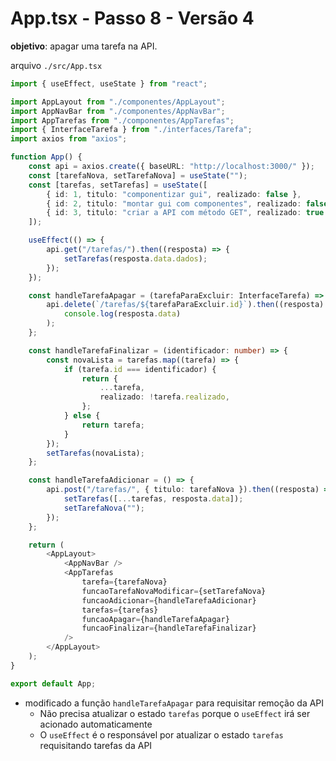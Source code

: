 # App.tsx - Passo 8 - Versão 4


**objetivo**: apagar uma tarefa na API.


arquivo `./src/App.tsx`


```ts
import { useEffect, useState } from "react";

import AppLayout from "./componentes/AppLayout";
import AppNavBar from "./componentes/AppNavBar";
import AppTarefas from "./componentes/AppTarefas";
import { InterfaceTarefa } from "./interfaces/Tarefa";
import axios from "axios";

function App() {
	const api = axios.create({ baseURL: "http://localhost:3000/" });
	const [tarefaNova, setTarefaNova] = useState("");
	const [tarefas, setTarefas] = useState([
		{ id: 1, titulo: "componentizar gui", realizado: false },
		{ id: 2, titulo: "montar gui com componentes", realizado: false },
		{ id: 3, titulo: "criar a API com método GET", realizado: true },
	]);

	useEffect(() => {
		api.get("/tarefas/").then((resposta) => {
			setTarefas(resposta.data.dados);
		});
	});

	const handleTarefaApagar = (tarefaParaExcluir: InterfaceTarefa) => {
		api.delete(`/tarefas/${tarefaParaExcluir.id}`).then((resposta) =>
			console.log(resposta.data)
		);
	};

	const handleTarefaFinalizar = (identificador: number) => {
		const novaLista = tarefas.map((tarefa) => {
			if (tarefa.id === identificador) {
				return {
					...tarefa,
					realizado: !tarefa.realizado,
				};
			} else {
				return tarefa;
			}
		});
		setTarefas(novaLista);
	};

	const handleTarefaAdicionar = () => {
		api.post("/tarefas/", { titulo: tarefaNova }).then((resposta) => {
			setTarefas([...tarefas, resposta.data]);
			setTarefaNova("");
		});
	};

	return (
		<AppLayout>
			<AppNavBar />
			<AppTarefas
				tarefa={tarefaNova}
				funcaoTarefaNovaModificar={setTarefaNova}
				funcaoAdicionar={handleTarefaAdicionar}
				tarefas={tarefas}
				funcaoApagar={handleTarefaApagar}
				funcaoFinalizar={handleTarefaFinalizar}
			/>
		</AppLayout>
	);
}

export default App;

```

- modificado a função `handleTarefaApagar` para requisitar remoção da API
  - Não precisa atualizar o estado `tarefas` porque o `useEffect` irá ser acionado automaticamente
  - O `useEffect` é o responsável por atualizar o estado `tarefas` requisitando tarefas da API
